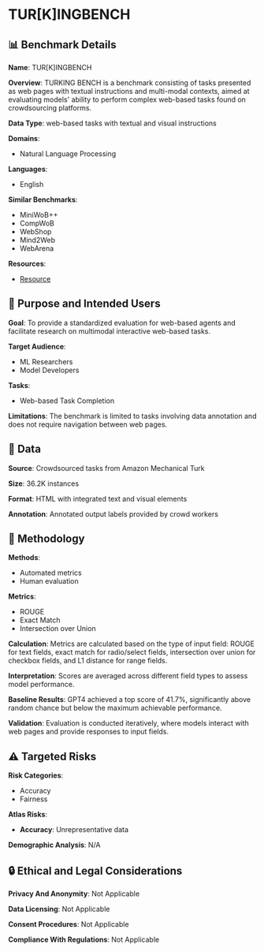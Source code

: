 # TUR[K]INGBENCH

## 📊 Benchmark Details

**Name**: TUR[K]INGBENCH

**Overview**: TURKING BENCH is a benchmark consisting of tasks presented as web pages with textual instructions and multi-modal contexts, aimed at evaluating models' ability to perform complex web-based tasks found on crowdsourcing platforms.

**Data Type**: web-based tasks with textual and visual instructions

**Domains**:
- Natural Language Processing

**Languages**:
- English

**Similar Benchmarks**:
- MiniWoB++
- CompWoB
- WebShop
- Mind2Web
- WebArena

**Resources**:
- [Resource](https://turkingbench.github.io/)

## 🎯 Purpose and Intended Users

**Goal**: To provide a standardized evaluation for web-based agents and facilitate research on multimodal interactive web-based tasks.

**Target Audience**:
- ML Researchers
- Model Developers

**Tasks**:
- Web-based Task Completion

**Limitations**: The benchmark is limited to tasks involving data annotation and does not require navigation between web pages.

## 💾 Data

**Source**: Crowdsourced tasks from Amazon Mechanical Turk

**Size**: 36.2K instances

**Format**: HTML with integrated text and visual elements

**Annotation**: Annotated output labels provided by crowd workers

## 🔬 Methodology

**Methods**:
- Automated metrics
- Human evaluation

**Metrics**:
- ROUGE
- Exact Match
- Intersection over Union

**Calculation**: Metrics are calculated based on the type of input field: ROUGE for text fields, exact match for radio/select fields, intersection over union for checkbox fields, and L1 distance for range fields.

**Interpretation**: Scores are averaged across different field types to assess model performance.

**Baseline Results**: GPT4 achieved a top score of 41.7%, significantly above random chance but below the maximum achievable performance.

**Validation**: Evaluation is conducted iteratively, where models interact with web pages and provide responses to input fields.

## ⚠️ Targeted Risks

**Risk Categories**:
- Accuracy
- Fairness

**Atlas Risks**:
- **Accuracy**: Unrepresentative data

**Demographic Analysis**: N/A

## 🔒 Ethical and Legal Considerations

**Privacy And Anonymity**: Not Applicable

**Data Licensing**: Not Applicable

**Consent Procedures**: Not Applicable

**Compliance With Regulations**: Not Applicable
